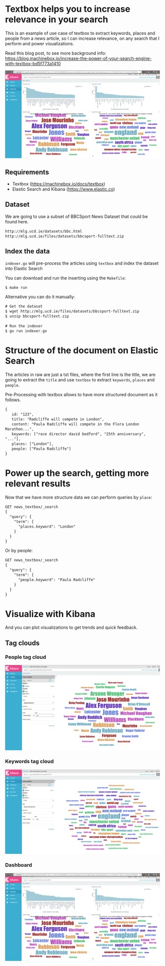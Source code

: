# Textbox helps you to increase relevance in your search

This is an example of use case of textbox to extract keywords, places and people from a news article, so I can increase relevance, on any search that I perform and power visualizations.

Read this blog post, to see more background info: 
https://blog.machinebox.io/increase-the-power-of-your-search-engine-with-textbox-bd5f773a1410


![Dashboard](plots/dashboard.png)

## Requirements

* Textbox  (https://machinebox.io/docs/textbox) 
* Elastic Search and Kibana (https://www.elastic.co)

## Dataset 

We are going to use a subset of BBCSport News Dataset that could be found here.

    http://mlg.ucd.ie/datasets/bbc.html
    http://mlg.ucd.ie/files/datasets/bbcsport-fulltext.zip


## Index the data

`indexer.go` will pre-process the articles using `textbox` and index the dataset into Elastic Search

You can download and run the inserting using the `Makefile`:

```
$ make run
```

Alternative you can do it manually:

```
# Get the dataset
$ wget http://mlg.ucd.ie/files/datasets/bbcsport-fulltext.zip
$ unzip bbcsport-fulltext.zip

# Run the indexer
$ go run indexer.go
```

# Structure of the document on Elastic Search

The articles in raw are just a txt files, where the first line is the title, we are going to extract the `title` and use `textbox` to extract `keywords`, `places` and `people`.

Pre-Processing with textbox allows to have more structured document as it follows.

```
{
   id: "123",
   title: "Radcliffe will compete in London",
   content: "Paula Radcliffe will compete in the Flora London Marathon...",
   keywords: ["race director david bedford", "25th anniversary", "..."],
   places: ["London"],
   people: ["Paula Radcliffe"]
}
```

# Power up the search, getting more relevant results

Now that we have more structure data we can perform queries by `place`:

```
GET news_textbox/_search
{
  "query": {
    "term": {
      "places.keyword": "London"
    }
  }
}
```

Or by people:
```
GET news_textbox/_search
{
  "query": {
    "term": {
      "people.keyword": "Paula Radcliffe"
    }
  }
}
```

# Visualize with Kibana

And you can plot visualizations to get trends and quick feedback.

## Tag clouds 
### People tag cloud
![People](plots/people.png)
### Keywords tag cloud
![Keywords](plots/keywords.png)
### Dashboard
![Dashboard](plots/dashboard.png)
